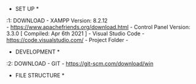* SET UP *

:1: DOWNLOAD 
    - XAMPP Version: 8.2.12   
        - https://www.apachefriends.org/download.html
        - Control Panel Version: 3.3.0  [ Compiled: Apr 6th 2021 ]
    - Visual Studio Code
        - https://code.visualstudio.com/
    - Project Folder
        - 

* DEVELOPMENT *

:2: DOWNLOAD
    - GIT
        - https://git-scm.com/download/win


* FILE STRUCTURE *


    
    